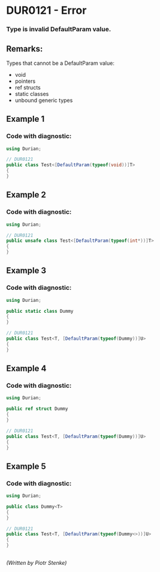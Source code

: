# DUR0121 - Error
### Type is invalid DefaultParam value.

## Remarks:
Types that cannot be a DefaultParam value:

 - void
 - pointers
 - ref structs
 - static classes
 - unbound generic types

## Example  1

### Code with diagnostic:
```csharp
using Durian;

// DUR0121
public class Test<[DefaultParam(typeof(void))]T>
{
}

```
## Example  2

### Code with diagnostic:
```csharp
using Durian;

// DUR0121
public unsafe class Test<[DefaultParam(typeof(int*))]T>
{
}

```
## Example  3

### Code with diagnostic:
```csharp
using Durian;

public static class Dummy
{
}

// DUR0121
public class Test<T, [DefaultParam(typeof(Dummy))]U>
{
}

```
## Example  4

### Code with diagnostic:
```csharp
using Durian;

public ref struct Dummy
{
}

// DUR0121
public class Test<T, [DefaultParam(typeof(Dummy))]U>
{
}

```

## Example  5

### Code with diagnostic:
```csharp
using Durian;

public class Dummy<T>
{
}

// DUR0121
public class Test<T, [DefaultParam(typeof(Dummy<>))]U>
{
}

```

##

*\(Written by Piotr Stenke\)*
